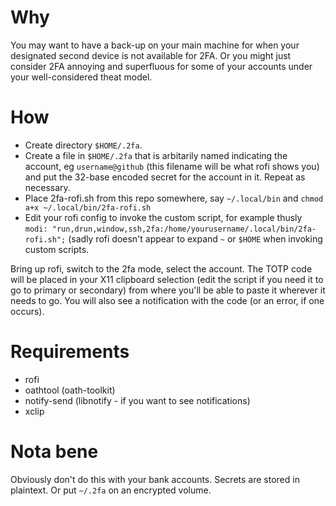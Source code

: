 # Why
You may want to have a back-up on your main machine for when your designated second device is not available for 2FA.
Or you might just consider 2FA annoying and superfluous for some of your accounts under your well-considered theat model.

# How

* Create directory `$HOME/.2fa`.
* Create a file in `$HOME/.2fa` that is arbitarily named indicating the account, eg `username@github` (this filename will be what rofi shows you) and put the 32-base encoded secret for the account in it. Repeat as necessary.
* Place 2fa-rofi.sh from this repo somewhere, say `~/.local/bin` and `chmod a+x ~/.local/bin/2fa-rofi.sh`
* Edit your rofi config to invoke the custom script, for example thusly `modi: "run,drun,window,ssh,2fa:/home/yourusername/.local/bin/2fa-rofi.sh";` (sadly rofi doesn't appear to expand `~` or `$HOME` when invoking custom scripts.

Bring up rofi, switch to the 2fa mode, select the account. The TOTP code will be placed in your X11 clipboard selection (edit the script if you need it to go to primary or secondary) from where you'll be able to paste it wherever it needs to go. You will also see a notification with the code (or an error, if one occurs).

# Requirements
  * rofi
  * oathtool (oath-toolkit)
  * notify-send (libnotify - if you want to see notifications)
  * xclip

# Nota bene

Obviously don't do this with your bank accounts. Secrets are stored in plaintext. Or put `~/.2fa` on an encrypted volume.
